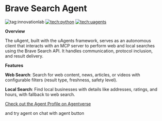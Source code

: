 
# Brave Search Agent
![tag:innovationlab](https://img.shields.io/badge/innovationlab-3D8BD3)
[![tech:python](https://img.shields.io/badge/Python-3776AB?style=flat&logo=python&logoColor=white)](https://www.python.org/)
[![tech:uagents](https://img.shields.io/badge/uAgents-000000?style=flat&logo=data:image/svg+xml;base64,PHN2ZyB3aWR0aD0iMjQiIGhlaWdodD0iMjQiIHZpZXdCb3g9IjAgMCAyNCAyNCIgZmlsbD0ibm9uZSIgeG1sbnM9Imh0dHA6Ly93d3cudzMub3JnLzIwMDAvc3ZnIj4KPHBhdGggZD0iTTEyIDBDNS4zNzMgMCAwIDUuMzczIDAgMTJDNy4xNTMgMTIgMTIgNy4xNTMgMTIgMFoiIGZpbGw9IndoaXRlIi8+CjxwYXRoIGQ9Ik0xMiAyNEMxOC42MjcgMjQgMjQgMTguNjI3IDI0IDEyQzE2Ljg0NyAxMiAxMiAxNi4xNTMgMTIgMjRaIiBmaWxsPSJ3aGl0ZSIvPgo8L3N2Zz4K)](https://fetch.ai/uagents)


**Overview**

The uAgent, built with the uAgents framework, serves as an autonomous client that interacts with an MCP server to perform web and local searches using the Brave Search API. It handles communication, protocol inclusion, and result delivery.

**Features**

**Web Search**: Search for web content, news, articles, or videos with configurable filters (result type, freshness, safety level).

**Local Search**: Find local businesses with details like addresses, ratings, and hours, with fallback to web search.

[Check out the Agent Profile on Agentverse](https://agentverse.ai/agents/details/agent1qgfnnx5nwxspd55e3zjwtra2gegdt77edf254k47tkcl0nc9dv2zvj6jjhj/profile)

and try agent on chat with agent button 
